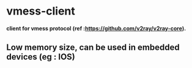 # vmess-client

#### client for vmess protocol (ref :https://github.com/v2ray/v2ray-core).

##  Low memory size, can be used in embedded devices (eg : IOS)
